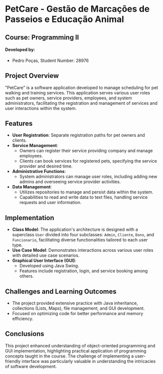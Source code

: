 # PetCare - Gestão de Marcações de Passeios e Educação Animal

## Course: Programming II


#### Developed by:
- Pedro Poças, Student Number: 28976

## Project Overview
"PetCare" is a software application developed to manage scheduling for pet walking and training services. This application serves various user roles such as pet owners, service providers, employees, and system administrators, facilitating the registration and management of services and user interactions within the system.

## Features
- **User Registration**: Separate registration paths for pet owners and clients.
- **Service Management**:
  - Owners can register their service providing company and manage employees.
  - Clients can book services for registered pets, specifying the service provider and desired time.
- **Administrative Functions**:
  - System administrators can manage user roles, including adding new admins and overseeing service provider activities.
- **Data Management**:
  - Utilizes repositories to manage and persist data within the system.
  - Capabilities to read and write data to text files, handling service requests and user information.

## Implementation
- **Class Model**: The application's architecture is designed with a superclass `User` divided into four subclasses: `Admin`, `Cliente`, `Dono`, and `Funcionario`, facilitating diverse functionalities tailored to each user type.
- **Use Case Model**: Demonstrates interactions across various user roles with detailed use case scenarios.
- **Graphical User Interface (GUI)**:
  - Developed using Java Swing.
  - Features include registration, login, and service booking among others.

## Challenges and Learning Outcomes
- The project provided extensive practice with Java inheritance, collections (Lists, Maps), file management, and GUI development.
- Focused on optimizing code for better performance and memory efficiency.

## Conclusions
This project enhanced understanding of object-oriented programming and GUI implementation, highlighting practical application of programming concepts taught in the course. The challenge of implementing a user-friendly interface was particularly valuable in understanding the intricacies of software development.

